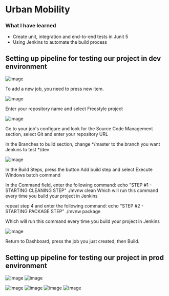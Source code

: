 # Urban Mobility

### What I have learned
- Create unit, integration and end-to-end tests in Junit 5
- Using Jenkins to automate the build process

## Setting up pipeline for testing our project in dev environment

![image](https://github.com/rodercode/urban-mobility/assets/54941923/068e5439-a1cc-4a13-90b2-4068445158bf)

To add a new job, you need to press new item.

![image](https://github.com/rodercode/urban-mobility/assets/54941923/bf4fc827-df8b-417a-8fd8-3a8cbd8cf92c)

Enter your repository name and select Freestyle project

![image](https://github.com/rodercode/urban-mobility/assets/54941923/38e976bd-9216-4c3b-81c9-9debcde2aa9d)

Go to your job's configure and look for the Source Code Management section, select Git and enter your repository URL

In the Branches to build section, change */master to the branch you want Jenkins to test */dev

![image](https://github.com/rodercode/urban-mobility/assets/54941923/9ba97421-ea62-4c5f-b674-a99d17288bda)

In the Build Steps, press the button Add build step and select Execute Windows batch command

In the Command field, enter the following command:
    echo "STEP #1 - STARTING CLEANING STEP" 
    ./mvnw clean
Which will run this command every time you build your project in Jenkins

repeat step 4 and enter the following command:
    echo "STEP #2 - STARTING PACKAGE STEP" 
    ./mvnw package

Which will run this command every time you build your project in Jenkins

![image](https://github.com/rodercode/urban-mobility/assets/54941923/3b7c174b-5051-46e8-ae21-1c6516c715ef)

Return to Dashboard, press the job you just created, then Build.

## Setting up pipeline for testing our project in prod environment
![image](https://github.com/rodercode/urban-mobility/assets/54941923/6287d6a4-d661-4ec7-9b2e-aa312d48b53d)
![image](https://github.com/rodercode/urban-mobility/assets/54941923/fc13edd5-cf5d-4eed-8c38-4ebfd93b9c4e)

![image](https://github.com/rodercode/urban-mobility/assets/54941923/c3b8f623-dbd2-4544-8a07-3933f8f04cad)
![image](https://github.com/rodercode/urban-mobility/assets/54941923/88bd210b-17b1-4e45-b948-386be9a434c4)
![image](https://github.com/rodercode/urban-mobility/assets/54941923/2f4de45d-4971-41c0-8821-696d06fcea6b)
![image](https://github.com/rodercode/urban-mobility/assets/54941923/b026b2d1-ce9f-4773-a54c-07747e2de3e8)







